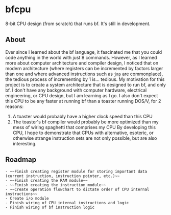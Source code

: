 # bfcpu

8-bit CPU design (from scratch) that runs bf. It's still in development.

## About

Ever since I learned about the bf language, it fascinated me that you could code anything in the world with just 8 commands. However, as I learned more about computer architecture and compiler design, I noticed that on modern architecture (where registers can be incremented by factors larger than one and where advanced instructions such as `jmp` are commonplace), the tedious process of incrementing by 1 is... tedious.
My motivation for this project is to create a system architecture that is designed to run bf, and only bf. I don't have any background with computer hardware, electrical engineering, or CPU design, but I am learning as I go. I also don't expect this CPU to be any faster at running bf than a toaster running DOS/V, for 2 reasons:
1) A toaster would probably have a higher clock speed than this CPU
2) The toaster's bf compiler would probably be more optimized than my mess of wiring spaghetti that comprises my CPU
By developing this CPU, I hope to demonstrate that CPUs with alternative, esoteric, or otherwise strange instruction sets are not only possible, but are also interesting.

## Roadmap
	- ~~Finish creating register module for storing important data (current instruction, instruction pointer, etc.)~~
	- ~~Finish creating the RAM module~~
	- ~~Finish creating the instruction module~~
	- ~~Create operation flowchart to dictate order of CPU internal instructions~~
	- Create i/o module
	- Finish wiring of CPU internal instructions and logic
	- Finish wiring of bf instruction logic
